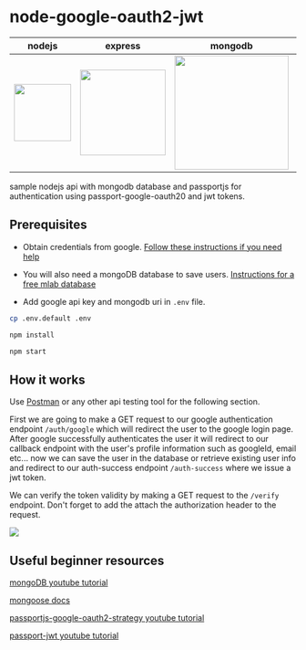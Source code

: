 # node-google-oauth2-jwt

|                                                  nodejs                                                  |                                       express                                       |                                                      mongodb                                                       |                                                      passport                                                       |                                                    jwt                                                    |                                                           oauth2                                                            |                                        googleAuth                                        |
| :------------------------------------------------------------------------------------------------------: | :---------------------------------------------------------------------------------: | :----------------------------------------------------------------------------------------------------------------: | :-----------------------------------------------------------------------------------------------------------------: | :-------------------------------------------------------------------------------------------------------: | :-------------------------------------------------------------------------------------------------------------------------: | :--------------------------------------------------------------------------------------: |
| <img align='center' src="https://nodejs.org/static/images/logos/nodejs-new-pantone-black.png" width=100> | <img align='center' src="https://i.cloudup.com/zfY6lL7eFa-3000x3000.png" width=150> | <img align='center' src="https://webassets.mongodb.com/_com_assets/cms/mongodb-logo-rgb-j6w271g1xn.jpg" width=200> | <img align='center' src="https://cdn.glitch.com/project-avatar/0d184ee3-fd8d-4b94-acf4-b4e686e57375.png" width=100> | <img align='center' src="https://cdn-images-1.medium.com/max/788/1*0G_7Ab6ZzUMEe-RDJnGjKQ.png" width=150> | <img align='center' src="https://cdn.auth0.com/website/assets/pages/homepage/img/std_cert/oauth2-360e300bd3.svg" width=100> | <img align='left' src="https://m.indoorfinders.com/img/btn_google_signin.png" width=150> |

sample nodejs api with mongodb database and passportjs for authentication using passport-google-oauth20 and jwt tokens.

## Prerequisites

- Obtain credentials from google. [Follow these instructions if you need help](https://youtu.be/9x66l93iEW0?t=1m4s)

- You will also need a mongoDB database to save users. [Instructions for a free mlab database ](https://youtu.be/ySFXduSdpxs)

- Add google api key and mongodb uri in `.env` file.

```bash
cp .env.default .env
```

```javascript
npm install
```

```javascript
npm start
```

## How it works

Use [Postman](https://www.getpostman.com/) or any other api testing tool for the following section.

First we are going to make a GET request to our google authentication endpoint `/auth/google` which will redirect the user to the google login page. After google successfully authenticates the user it will redirect to our callback endpoint with the user's profile information such as googleId, email etc... now we can save the user in the database or retrieve existing user info and redirect to our auth-success endpoint `/auth-success` where we issue a jwt token.

We can verify the token validity by making a GET request to the `/verify` endpoint. Don't forget to add the attach the authorization header to the request.

![](https://github.com/gasparrobi/node-google-oauth2-jwt/blob/master/postman.png?raw=true)

## Useful beginner resources

[mongoDB youtube tutorial](https://youtu.be/pWbMrx5rVBE)

[mongoose docs](http://mongoosejs.com/docs/)

[passportjs-google-oauth2-strategy youtube tutorial](https://www.youtube.com/watch?v=sakQbeRjgwg&list=PL4cUxeGkcC9jdm7QX143aMLAqyM-jTZ2x)

[passport-jwt youtube tutorial](https://youtu.be/7nafaH9SddU)
